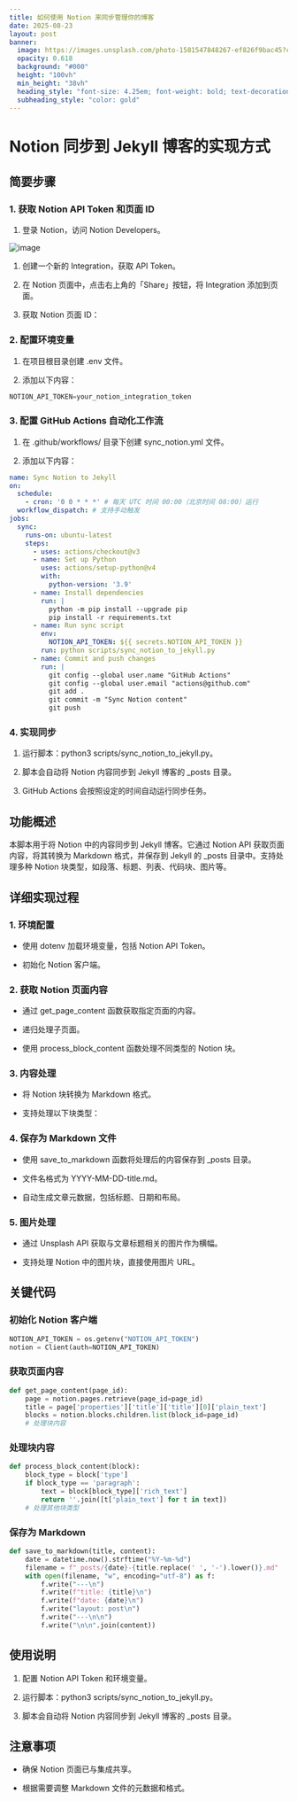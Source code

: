 ```yaml
---
title: 如何使用 Notion 来同步管理你的博客
date: 2025-08-23
layout: post
banner:
  image: https://images.unsplash.com/photo-1581547848267-ef826f9bac45?crop=entropy&cs=tinysrgb&fit=max&fm=jpg&ixid=M3w2OTIwMzJ8MHwxfHJhbmRvbXx8fHx8fHx8fDE3NTU5ODA0NzF8&ixlib=rb-4.1.0&q=80&w=1080
  opacity: 0.618
  background: "#000"
  height: "100vh"
  min_height: "38vh"
  heading_style: "font-size: 4.25em; font-weight: bold; text-decoration: underline"
  subheading_style: "color: gold"
---
```


# Notion 同步到 Jekyll 博客的实现方式

## 简要步骤

### 1. 获取 Notion API Token 和页面 ID

1. 登录 Notion，访问 Notion Developers。

![image](https://prod-files-secure.s3.us-west-2.amazonaws.com/a7a0cc5a-89b9-4cda-8686-1fba0ca52f40/d19c1afe-dea5-4312-9333-786b0ba83054/image.png?X-Amz-Algorithm=AWS4-HMAC-SHA256&X-Amz-Content-Sha256=UNSIGNED-PAYLOAD&X-Amz-Credential=ASIAZI2LB466ZN2EVIIP%2F20250823%2Fus-west-2%2Fs3%2Faws4_request&X-Amz-Date=20250823T202110Z&X-Amz-Expires=3600&X-Amz-Security-Token=IQoJb3JpZ2luX2VjENv%2F%2F%2F%2F%2F%2F%2F%2F%2F%2FwEaCXVzLXdlc3QtMiJIMEYCIQCXgxoFcFSk382jagWT9JawGw7o16Ij%2FU0UIBqfG1slXwIhAJO6jLfEY2d0MFBtVbYfTYvzVvHQWat1urcA1sKcSioVKv8DCDQQABoMNjM3NDIzMTgzODA1Igx3JAWdPtSajytmhP8q3AM7UlZH5Ytj1NQsbHmDnEgb4PCU8Jn6BSGpcIV5Dj19vwBY6K0%2FxUdpf1y2T2xQlN8mCTUZMTIsPSiGrnDXjNinINu7N0L8ZnfC%2BWCbXZi0Vrl37rzqdl%2BLFBfVMGl7ReCwCqwe5DLovPKBxiXT4kaDfRpq%2BO2sTNtbREG6fmNV1WU5Tprfz7KqR2g1tgIZvtXFYz71%2Bci%2FhjbCJWUZw2opGURlUqI3jGqoReY6cmgp%2FRZm0VLnC5xZUD0Dpxyojr1ZO%2BSXBOPJNzrZEFSJJvGyBbYPX64SQ7BYxccfbizbrj743wxTPvRjwG59Ox4GaSNDrdSDZvlBgbRrpGIG5rrsqrLnCgUDZPDDeiMTsKAkYeFZGejhV6%2Fbt%2FpPU%2BGO0tL48O%2Fb6ezZYidYAJvdMKpRRiXpXD0zgn12McWySpxIx50WUjpMxKf1oHihb0U%2FUiNBgtRMzbrm%2B7EYWfs84SnfjQmIi0YvcXdDT0PaRZcYx5d%2Fw%2F9FzP4aGNiVfFgMNW%2FXSNYRRl0S6QwOlg47b1HHCI17uhd%2BQtv%2FYHKTt3%2Bwm1qUidrGE8DmnwL0oZ4%2BRj4F9xCG3dyobKRWGZRkHWxz20ncKk7TCHEBPMuITApiIyLQZtIBTxqTYHx0UDCtoKjFBjqkAW1c6M6XAxA%2B1S9Penv2ecwdCYZ%2FSHOz%2BVrBB2D3x6W82kDOiysgmkpvIModzcIboJqvCTTEare1rz%2FeZfjvDmJQWLZFXNvyx5BYGoqCz6G92E8BP97p59X8uANQwhPkQ9yJdxqkkfc7zAIn5PGbxcW5%2FYopkwopWyeKCEGXySTkLSAiIsIuk0dJBJfXl3HmAIvSSgpGW5CHbnMzVfUsPH25w3JH&X-Amz-Signature=2c410eaaf04c69b19d3d4bb851aefb713f51a05f03258724687bdf7a966a4c50&X-Amz-SignedHeaders=host&x-amz-checksum-mode=ENABLED&x-id=GetObject)

1. 创建一个新的 Integration，获取 API Token。

1. 在 Notion 页面中，点击右上角的「Share」按钮，将 Integration 添加到页面。

1. 获取 Notion 页面 ID：


### 2. 配置环境变量

1. 在项目根目录创建 .env 文件。

1. 添加以下内容：

```javascript
NOTION_API_TOKEN=your_notion_integration_token
```

### 3. 配置 GitHub Actions 自动化工作流

1. 在 .github/workflows/ 目录下创建 sync_notion.yml 文件。

1. 添加以下内容：

```yaml
name: Sync Notion to Jekyll
on:
  schedule:
    - cron: '0 0 * * *' # 每天 UTC 时间 00:00（北京时间 08:00）运行
  workflow_dispatch: # 支持手动触发
jobs:
  sync:
    runs-on: ubuntu-latest
    steps:
      - uses: actions/checkout@v3
      - name: Set up Python
        uses: actions/setup-python@v4
        with:
          python-version: '3.9'
      - name: Install dependencies
        run: |
          python -m pip install --upgrade pip
          pip install -r requirements.txt
      - name: Run sync script
        env:
          NOTION_API_TOKEN: ${{ secrets.NOTION_API_TOKEN }}
        run: python scripts/sync_notion_to_jekyll.py
      - name: Commit and push changes
        run: |
          git config --global user.name "GitHub Actions"
          git config --global user.email "actions@github.com"
          git add .
          git commit -m "Sync Notion content"
          git push
```

### 4. 实现同步

1. 运行脚本：python3 scripts/sync_notion_to_jekyll.py。

1. 脚本会自动将 Notion 内容同步到 Jekyll 博客的 _posts 目录。

1. GitHub Actions 会按照设定的时间自动运行同步任务。

## 功能概述

本脚本用于将 Notion 中的内容同步到 Jekyll 博客。它通过 Notion API 获取页面内容，将其转换为 Markdown 格式，并保存到 Jekyll 的 _posts 目录中。支持处理多种 Notion 块类型，如段落、标题、列表、代码块、图片等。

## 详细实现过程

### 1. 环境配置

- 使用 dotenv 加载环境变量，包括 Notion API Token。

- 初始化 Notion 客户端。

### 2. 获取 Notion 页面内容

- 通过 get_page_content 函数获取指定页面的内容。

- 递归处理子页面。

- 使用 process_block_content 函数处理不同类型的 Notion 块。

### 3. 内容处理

- 将 Notion 块转换为 Markdown 格式。

- 支持处理以下块类型：


### 4. 保存为 Markdown 文件

- 使用 save_to_markdown 函数将处理后的内容保存到 _posts 目录。

- 文件名格式为 YYYY-MM-DD-title.md。

- 自动生成文章元数据，包括标题、日期和布局。

### 5. 图片处理

- 通过 Unsplash API 获取与文章标题相关的图片作为横幅。

- 支持处理 Notion 中的图片块，直接使用图片 URL。

## 关键代码

### 初始化 Notion 客户端

```python
NOTION_API_TOKEN = os.getenv("NOTION_API_TOKEN")
notion = Client(auth=NOTION_API_TOKEN)
```

### 获取页面内容

```python
def get_page_content(page_id):
    page = notion.pages.retrieve(page_id=page_id)
    title = page['properties']['title']['title'][0]['plain_text']
    blocks = notion.blocks.children.list(block_id=page_id)
    # 处理块内容
```

### 处理块内容

```python
def process_block_content(block):
    block_type = block['type']
    if block_type == 'paragraph':
        text = block[block_type]['rich_text']
        return ''.join([t['plain_text'] for t in text])
    # 处理其他块类型
```

### 保存为 Markdown

```python
def save_to_markdown(title, content):
    date = datetime.now().strftime("%Y-%m-%d")
    filename = f"_posts/{date}-{title.replace(' ', '-').lower()}.md"
    with open(filename, "w", encoding="utf-8") as f:
        f.write("---\n")
        f.write(f"title: {title}\n")
        f.write(f"date: {date}\n")
        f.write("layout: post\n")
        f.write("---\n\n")
        f.write("\n\n".join(content))
```

## 使用说明

1. 配置 Notion API Token 和环境变量。

1. 运行脚本：python3 scripts/sync_notion_to_jekyll.py。

1. 脚本会自动将 Notion 内容同步到 Jekyll 博客的 _posts 目录。

## 注意事项

- 确保 Notion 页面已与集成共享。

- 根据需要调整 Markdown 文件的元数据和格式。